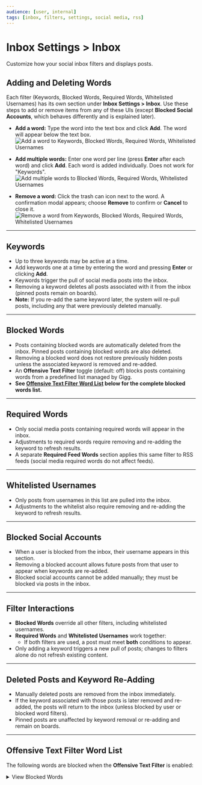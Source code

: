 ```yaml
---
audience: [user, internal]
tags: [inbox, filters, settings, social media, rss]
---
```


# Inbox Settings > Inbox

Customize how your social inbox filters and displays posts.

## Adding and Deleting Words

Each filter (Keywords, Blocked Words, Required Words, Whitelisted Usernames) has its own section under **Inbox Settings > Inbox**. Use these steps to add or remove items from any of these UIs (except **Blocked Social Accounts**, which behaves differently and is explained later).

- **Add a word:** Type the word into the text box and click **Add**. The word will appear below the text box.  
  ![Add a word to Keywords, Blocked Words, Required Words, Whitelisted Usernames](https://github.com/user-attachments/assets/b8749ffa-adae-4ebf-bc03-1f6038128bbd)


- **Add multiple words:** Enter one word per line (press **Enter** after each word) and click **Add**. Each word is added individually. Does not work for "Keywords".  
  ![Add multiple words to Blocked Words, Required Words, Whitelisted Usernames](https://github.com/user-attachments/assets/91bbe456-2fdb-4e75-94c4-cef36c43733d)


- **Remove a word:** Click the trash can icon next to the word. A confirmation modal appears; choose **Remove** to confirm or **Cancel** to close it.  
  ![Remove a word from Keywords, Blocked Words, Required Words, Whitelisted Usernames](https://github.com/user-attachments/assets/bdf47177-044c-4877-8d8e-361085beb5eb)


---

## Keywords

- Up to three keywords may be active at a time.  
- Add keywords one at a time by entering the word and pressing **Enter** or clicking **Add**.  
- Keywords trigger the pull of social media posts into the inbox.  
- Removing a keyword deletes all posts associated with it from the inbox (pinned posts remain on boards).  
- **Note:** If you re-add the same keyword later, the system will re-pull posts, including any that were previously deleted manually.

---

## Blocked Words

- Posts containing blocked words are automatically deleted from the inbox. Pinned posts containing blocked words are also deleted.
- Removing a blocked word does not restore previously hidden posts unless the associated keyword is removed and re-added.  
- An **Offensive Text Filter** toggle (default: off) blocks posts containing words from a predefined list managed by Gigg.  
- **See [Offensive Text Filter Word List](#offensive-text-filter-word-list) below for the complete blocked words list.**

---

## Required Words

- Only social media posts containing required words will appear in the inbox.  
- Adjustments to required words require removing and re-adding the keyword to refresh results.  
- A separate **Required Feed Words** section applies this same filter to RSS feeds (social media required words do not affect feeds).

---

## Whitelisted Usernames

- Only posts from usernames in this list are pulled into the inbox.  
- Adjustments to the whitelist also require removing and re-adding the keyword to refresh results.

---

## Blocked Social Accounts

- When a user is blocked from the inbox, their username appears in this section.  
- Removing a blocked account allows future posts from that user to appear when keywords are re-added.  
- Blocked social accounts cannot be added manually; they must be blocked via posts in the inbox.

---

## Filter Interactions

- **Blocked Words** override all other filters, including whitelisted usernames.  
- **Required Words** and **Whitelisted Usernames** work together:  
  - If both filters are used, a post must meet **both** conditions to appear.  
- Only adding a keyword triggers a new pull of posts; changes to filters alone do not refresh existing content.

---

## Deleted Posts and Keyword Re-Adding

- Manually deleted posts are removed from the inbox immediately.  
- If the keyword associated with those posts is later removed and re-added, the posts will return to the inbox (unless blocked by user or blocked word filters).  
- Pinned posts are unaffected by keyword removal or re-adding and remain on boards.

---

## Offensive Text Filter Word List

The following words are blocked when the **Offensive Text Filter** is enabled:

<details>
<summary>View Blocked Words</summary>

`anal`, `anus`, `arse`, `ass`, `ballsack`, `balls`, `bastard`, `bitch`, `biatch`, `biotch`, `bloody`,  
`blowjob`, `blow job`, `bollock`, `bollok`, `boner`, `boob`, `bugger`, `bum`, `butt`, `buttplug`,  
`clitoris`, `cock`, `coon`, `crap`, `cunt`, `damn`, `dick`, `dildo`, `dyke`, `fag`, `feck`,  
`fellate`, `fellatio`, `felching`, `fuck`, `f u c k`, `fudgepacker`, `fudge packer`, `flange`,  
`Goddamn`, `God damn`, `hell`, `homo`, `jerk`, `jizz`, `knobend`, `knob end`, `labia`, `lmao`,  
`lmfao`, `muff`, `nigger`, `nigga`, `omg`, `penis`, `piss`, `poop`, `prick`, `pube`, `pussy`,  
`queer`, `scrotum`, `sex`, `shit`, `s hit`, `sh1t`, `slut`, `smegma`, `spunk`, `tit`, `tosser`,  
`turd`, `twat`, `vagina`, `wank`, `whore`, `wtf`

</details>

